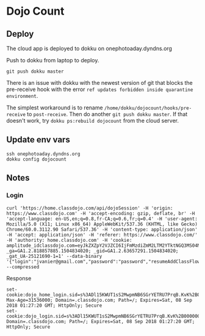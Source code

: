 # Dojo Count

## Deploy

The cloud app is deployed to dokku on onephotoaday.dyndns.org

Push to dokku from laptop to deploy.
```
git push dokku master
```

There is an issue with dokku with the newest version of git that blocks
the pre-receive hook with the error `ref updates forbidden inside quarantine environment`.

The simplest workaround is to rename `/home/dokku/dojocount/hooks/pre-receive` to `post-receive`. Then do another `git push dokku master`. If that doesn't work, try `dokku ps:rebuild dojocount` from the cloud server.

## Update env vars
```
ssh onephotoaday.dyndns.org
dokku config dojocount
```

## Notes

### Login
```
curl 'https://home.classdojo.com/api/dojoSession' -H 'origin: https://www.classdojo.com' -H 'accept-encoding: gzip, deflate, br' -H 'accept-language: en-US,en;q=0.8,fr-CA;q=0.6,fr;q=0.4' -H 'user-agent: Mozilla/5.0 (X11; Linux x86_64) AppleWebKit/537.36 (KHTML, like Gecko) Chrome/60.0.3112.90 Safari/537.36' -H 'content-type: application/json' -H 'accept: application/json' -H 'referer: https://www.classdojo.com/' -H 'authority: home.classdojo.com' -H 'cookie: amplitude_idclassdojo.com=eyJkZXZpY2VJZCI6IjFmMzdiZmM2LTM2YTktNGQ3MS04MGMwLWNjODUwZmE0NWY2ZlIiLCJ1c2VySWQiOm51bGwsIm9wdE91dCI6ZmFsc2UsInNlc3Npb25JZCI6MTUwNDgzNDAxOTIyNywibGFzdEV2ZW50VGltZSI6MTUwNDgzNDAxOTIzMiwiZXZlbnRJZCI6MSwiaWRlbnRpZnlJZCI6MCwic2VxdWVuY2VOdW1iZXIiOjF9; _ga=GA1.2.818857885.1504834020; _gid=GA1.2.63657291.1504834020; _gat_UA-25121690-1=1' --data-binary '{"login":"jvanier@gmail.com","password":"password","resumeAddClassFlow":false}' --compressed
```

Response
```
set-cookie:dojo_home_login.sid=s%3ADl15KWUT1sS2MwpmNB6SGrYETRU7PrqB.KvK%2B000000000000000000000000000000000000000; Max-Age=31536000; Domain=.classdojo.com; Path=/; Expires=Sat, 08 Sep 2018 01:27:20 GMT; HttpOnly; Secure
set-cookie:dojo_login.sid=s%3ADl15KWUT1sS2MwpmNB6SGrYETRU7PrqB.KvK%2B000000000000000000000000000000000000000; Domain=.classdojo.com; Path=/; Expires=Sat, 08 Sep 2018 01:27:20 GMT; HttpOnly; Secure
```

